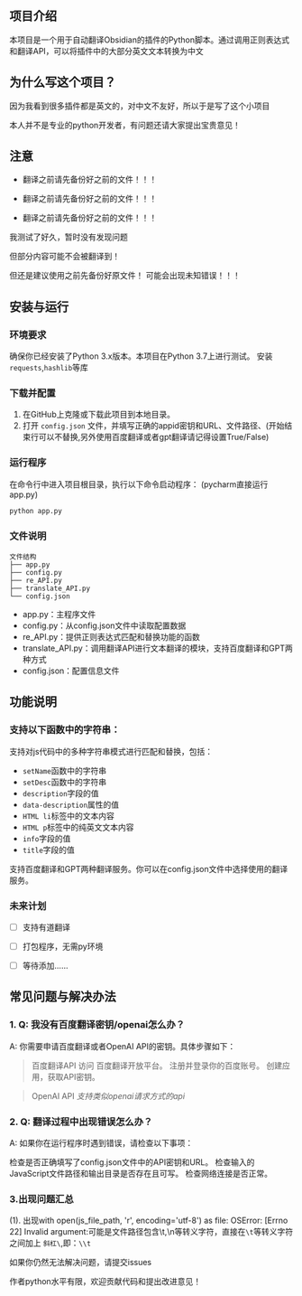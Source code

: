 ## 项目介绍


本项目是一个用于自动翻译Obsidian的插件的Python脚本。通过调用正则表达式和翻译API，可以将插件中的大部分英文文本转换为中文


## 为什么写这个项目？

因为我看到很多插件都是英文的，对中文不友好，所以于是写了这个小项目

本人并不是专业的python开发者，有问题还请大家提出宝贵意见！

## 注意


- 翻译之前请先备份好之前的文件！！！

- 翻译之前请先备份好之前的文件！！！

- 翻译之前请先备份好之前的文件！！！

我测试了好久，暂时没有发现问题

但部分内容可能不会被翻译到！

但还是建议使用之前先备份好原文件！
可能会出现未知错误！！！


## 安装与运行

### 环境要求

确保你已经安装了Python 3.x版本。本项目在Python 3.7上进行测试。
安装`requests`,`hashlib`等库

### 下载并配置

1. 在GitHub上克隆或下载此项目到本地目录。
2. 打开 `config.json` 文件，并填写正确的appid密钥和URL、文件路径、(开始结束行可以不替换,另外使用百度翻译或者gpt翻译请记得设置True/False)

### 运行程序

在命令行中进入项目根目录，执行以下命令启动程序：
(pycharm直接运行app.py)

```bash
python app.py
```

### 文件说明

```
文件结构
├── app.py
├── config.py
├── re_API.py
├── translate_API.py
└── config.json
```

- app.py：主程序文件
- config.py：从config.json文件中读取配置数据
- re_API.py：提供正则表达式匹配和替换功能的函数
- translate_API.py：调用翻译API进行文本翻译的模块，支持百度翻译和GPT两种方式
- config.json：配置信息文件
## 功能说明

### 支持以下函数中的字符串：
支持对js代码中的多种字符串模式进行匹配和替换，包括：
- `setName`函数中的字符串
- `setDesc`函数中的字符串
- `description`字段的值
- `data-description`属性的值
- `HTML li`标签中的文本内容
- `HTML p`标签中的纯英文文本内容
- `info`字段的值
- `title`字段的值

支持百度翻译和GPT两种翻译服务。你可以在config.json文件中选择使用的翻译服务。

### 未来计划
- [ ] 支持有道翻译
- [ ] 打包程序，无需py环境
- [ ] 等待添加......


## 常见问题与解决办法
### 1. Q: 我没有百度翻译密钥/openai怎么办？

A: 你需要申请百度翻译或者OpenAI API的密钥。具体步骤如下：

>百度翻译API
访问 百度翻译开放平台。
注册并登录你的百度账号。
创建应用，获取API密钥。

>OpenAI API
*支持类似openai请求方式的api*
### 2. Q: 翻译过程中出现错误怎么办？

A: 如果你在运行程序时遇到错误，请检查以下事项：

检查是否正确填写了config.json文件中的API密钥和URL。
检查输入的JavaScript文件路径和输出目录是否存在且可写。
检查网络连接是否正常。

### 3.出现问题汇总
(1). 出现with open(js_file_path, 'r', encoding='utf-8') as file:
OSError: [Errno 22] Invalid argument:可能是文件路径包含\t,\n等转义字符，直接在`\t`等转义字符之间加上 `斜杠\`,即：` \\t `

如果你仍然无法解决问题，请提交issues

作者python水平有限，欢迎贡献代码和提出改进意见！ 

 
 
